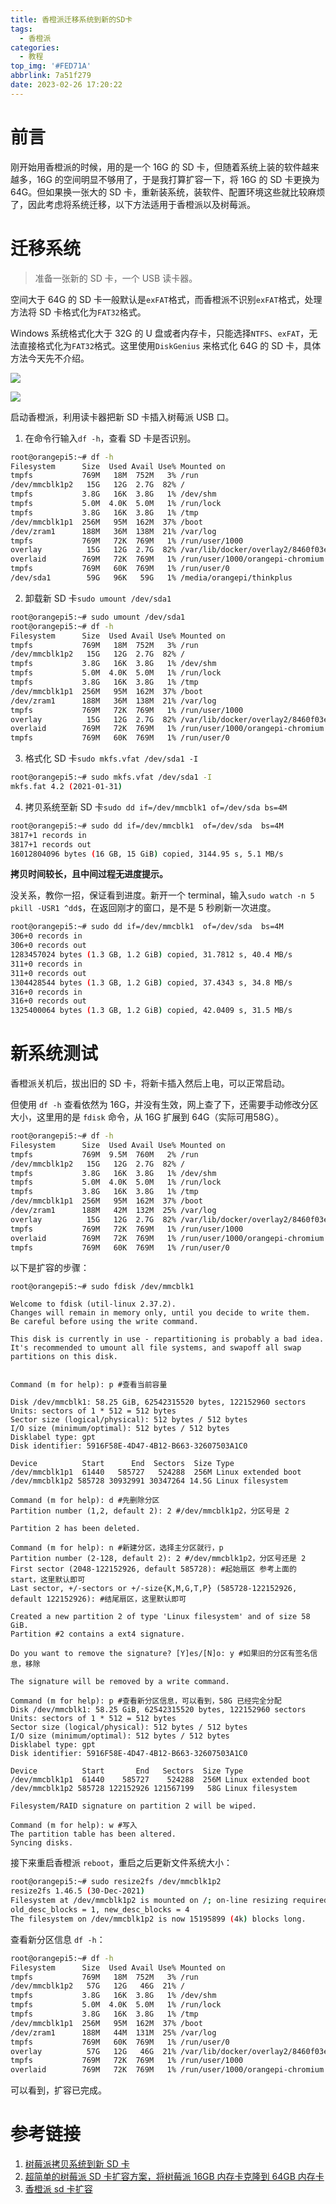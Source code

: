 ```yaml
---
title: 香橙派迁移系统到新的SD卡
tags:
  - 香橙派
categories:
  - 教程
top_img: '#FED71A'
abbrlink: 7a51f279
date: 2023-02-26 17:20:22
---
```


# 前言

刚开始用香橙派的时候，用的是一个 16G 的 SD 卡，但随着系统上装的软件越来越多，16G 的空间明显不够用了，于是我打算扩容一下，将 16G 的 SD 卡更换为 64G。但如果换一张大的 SD 卡，重新装系统，装软件、配置环境这些就比较麻烦了，因此考虑将系统迁移，以下方法适用于香橙派以及树莓派。

# 迁移系统

> 准备一张新的 SD 卡，一个 USB 读卡器。

空间大于 64G 的 SD 卡一般默认是`exFAT`格式，而香橙派不识别`exFAT`格式，处理方法将 SD 卡格式化为`FAT32`格式。

Windows 系统格式化大于 32G 的 U 盘或者内存卡，只能选择`NTFS`、`exFAT`，无法直接格式化为`FAT32`格式。这里使用`DiskGenius` 来格式化 64G 的 SD 卡，具体方法今天先不介绍。

![](https://media.canheting.cn/img/202302261728271.png)

![](https://media.canheting.cn/img/202302261728022.png)

启动香橙派，利用读卡器把新 SD 卡插入树莓派 USB 口。

1. 在命令行输入`df -h`，查看 SD 卡是否识别。

```sh
root@orangepi5:~# df -h
Filesystem      Size  Used Avail Use% Mounted on
tmpfs           769M   18M  752M   3% /run
/dev/mmcblk1p2   15G   12G  2.7G  82% /
tmpfs           3.8G   16K  3.8G   1% /dev/shm
tmpfs           5.0M  4.0K  5.0M   1% /run/lock
tmpfs           3.8G   16K  3.8G   1% /tmp
/dev/mmcblk1p1  256M   95M  162M  37% /boot
/dev/zram1      188M   36M  138M  21% /var/log
tmpfs           769M   72K  769M   1% /run/user/1000
overlay          15G   12G  2.7G  82% /var/lib/docker/overlay2/8460f03e42d14c5691c112d65ab3ce80c4bae86aaec873980fd51d4e5847ddf5/merged
overlaid        769M   72K  769M   1% /run/user/1000/orangepi-chromium
tmpfs           769M   60K  769M   1% /run/user/0
/dev/sda1        59G   96K   59G   1% /media/orangepi/thinkplus
```

2. 卸载新 SD 卡`sudo umount /dev/sda1`

```sh
root@orangepi5:~# sudo umount /dev/sda1
root@orangepi5:~# df -h
Filesystem      Size  Used Avail Use% Mounted on
tmpfs           769M   18M  752M   3% /run
/dev/mmcblk1p2   15G   12G  2.7G  82% /
tmpfs           3.8G   16K  3.8G   1% /dev/shm
tmpfs           5.0M  4.0K  5.0M   1% /run/lock
tmpfs           3.8G   16K  3.8G   1% /tmp
/dev/mmcblk1p1  256M   95M  162M  37% /boot
/dev/zram1      188M   36M  138M  21% /var/log
tmpfs           769M   72K  769M   1% /run/user/1000
overlay          15G   12G  2.7G  82% /var/lib/docker/overlay2/8460f03e42d14c5691c112d65ab3ce80c4bae86aaec873980fd51d4e5847ddf5/merged
overlaid        769M   72K  769M   1% /run/user/1000/orangepi-chromium
tmpfs           769M   60K  769M   1% /run/user/0
```

3. 格式化 SD 卡`sudo mkfs.vfat /dev/sda1 -I`

```sh
root@orangepi5:~# sudo mkfs.vfat /dev/sda1 -I
mkfs.fat 4.2 (2021-01-31)
```

4. 拷贝系统至新 SD 卡`sudo dd if=/dev/mmcblk1 of=/dev/sda bs=4M`

```sh
root@orangepi5:~# sudo dd if=/dev/mmcblk1  of=/dev/sda  bs=4M
3817+1 records in
3817+1 records out
16012804096 bytes (16 GB, 15 GiB) copied, 3144.95 s, 5.1 MB/s
```

**拷贝时间较长，且中间过程无进度提示。**

没关系，教你一招，保证看到进度。新开一个 terminal，输入`sudo watch -n 5 pkill -USR1 ^dd$`，在返回刚才的窗口，是不是 5 秒刷新一次进度。

```sh
root@orangepi5:~# sudo dd if=/dev/mmcblk1  of=/dev/sda  bs=4M
306+0 records in
306+0 records out
1283457024 bytes (1.3 GB, 1.2 GiB) copied, 31.7812 s, 40.4 MB/s
311+0 records in
311+0 records out
1304428544 bytes (1.3 GB, 1.2 GiB) copied, 37.4343 s, 34.8 MB/s
316+0 records in
316+0 records out
1325400064 bytes (1.3 GB, 1.2 GiB) copied, 42.0409 s, 31.5 MB/s
```

# 新系统测试

香橙派关机后，拔出旧的 SD 卡，将新卡插入然后上电，可以正常启动。

但使用 `df -h` 查看依然为 16G，并没有生效，网上查了下，还需要手动修改分区大小，这里用的是 `fdisk` 命令，从 16G 扩展到 64G（实际可用58G）。

```sh
root@orangepi5:~# df -h
Filesystem      Size  Used Avail Use% Mounted on
tmpfs           769M  9.5M  760M   2% /run
/dev/mmcblk1p2   15G   12G  2.7G  82% /
tmpfs           3.8G   16K  3.8G   1% /dev/shm
tmpfs           5.0M  4.0K  5.0M   1% /run/lock
tmpfs           3.8G   16K  3.8G   1% /tmp
/dev/mmcblk1p1  256M   95M  162M  37% /boot
/dev/zram1      188M   42M  132M  25% /var/log
overlay          15G   12G  2.7G  82% /var/lib/docker/overlay2/8460f03e42d14c5691c112d65ab3ce80c4bae86aaec873980fd51d4e5847ddf5/merged
tmpfs           769M   72K  769M   1% /run/user/1000
overlaid        769M   72K  769M   1% /run/user/1000/orangepi-chromium
tmpfs           769M   60K  769M   1% /run/user/0
```

以下是扩容的步骤：

```
root@orangepi5:~# sudo fdisk /dev/mmcblk1

Welcome to fdisk (util-linux 2.37.2).
Changes will remain in memory only, until you decide to write them.
Be careful before using the write command.

This disk is currently in use - repartitioning is probably a bad idea.
It's recommended to umount all file systems, and swapoff all swap
partitions on this disk.


Command (m for help): p #查看当前容量

Disk /dev/mmcblk1: 58.25 GiB, 62542315520 bytes, 122152960 sectors
Units: sectors of 1 * 512 = 512 bytes
Sector size (logical/physical): 512 bytes / 512 bytes
I/O size (minimum/optimal): 512 bytes / 512 bytes
Disklabel type: gpt
Disk identifier: 5916F58E-4D47-4B12-B663-32607503A1C0

Device          Start      End  Sectors  Size Type
/dev/mmcblk1p1  61440   585727   524288  256M Linux extended boot
/dev/mmcblk1p2 585728 30932991 30347264 14.5G Linux filesystem

Command (m for help): d #先删除分区
Partition number (1,2, default 2): 2 #/dev/mmcblk1p2，分区号是 2

Partition 2 has been deleted.

Command (m for help): n #新建分区，选择主分区就行，p
Partition number (2-128, default 2): 2 #/dev/mmcblk1p2，分区号还是 2
First sector (2048-122152926, default 585728): #起始扇区 参考上面的start，这里默认即可
Last sector, +/-sectors or +/-size{K,M,G,T,P} (585728-122152926, default 122152926): #结尾扇区，这里默认即可

Created a new partition 2 of type 'Linux filesystem' and of size 58 GiB.
Partition #2 contains a ext4 signature.

Do you want to remove the signature? [Y]es/[N]o: y #如果旧的分区有签名信息，移除

The signature will be removed by a write command.

Command (m for help): p #查看新分区信息，可以看到，58G 已经完全分配
Disk /dev/mmcblk1: 58.25 GiB, 62542315520 bytes, 122152960 sectors
Units: sectors of 1 * 512 = 512 bytes
Sector size (logical/physical): 512 bytes / 512 bytes
I/O size (minimum/optimal): 512 bytes / 512 bytes
Disklabel type: gpt
Disk identifier: 5916F58E-4D47-4B12-B663-32607503A1C0

Device          Start       End   Sectors  Size Type
/dev/mmcblk1p1  61440    585727    524288  256M Linux extended boot
/dev/mmcblk1p2 585728 122152926 121567199   58G Linux filesystem

Filesystem/RAID signature on partition 2 will be wiped.

Command (m for help): w #写入
The partition table has been altered.
Syncing disks.
```

接下来重启香橙派 `reboot`，重启之后更新文件系统大小：

```sh
root@orangepi5:~# sudo resize2fs /dev/mmcblk1p2
resize2fs 1.46.5 (30-Dec-2021)
Filesystem at /dev/mmcblk1p2 is mounted on /; on-line resizing required
old_desc_blocks = 1, new_desc_blocks = 4
The filesystem on /dev/mmcblk1p2 is now 15195899 (4k) blocks long.

```

查看新分区信息 `df -h`：

```sh
root@orangepi5:~# df -h
Filesystem      Size  Used Avail Use% Mounted on
tmpfs           769M   18M  752M   3% /run
/dev/mmcblk1p2   57G   12G   46G  21% /
tmpfs           3.8G   16K  3.8G   1% /dev/shm
tmpfs           5.0M  4.0K  5.0M   1% /run/lock
tmpfs           3.8G   16K  3.8G   1% /tmp
/dev/mmcblk1p1  256M   95M  162M  37% /boot
/dev/zram1      188M   44M  131M  25% /var/log
tmpfs           769M   60K  769M   1% /run/user/0
overlay          57G   12G   46G  21% /var/lib/docker/overlay2/8460f03e42d14c5691c112d65ab3ce80c4bae86aaec873980fd51d4e5847ddf5/merged
tmpfs           769M   72K  769M   1% /run/user/1000
overlaid        769M   72K  769M   1% /run/user/1000/orangepi-chromium
```

可以看到，扩容已完成。

# 参考链接

1. [树莓派拷贝系统到新 SD 卡](https://blog.csdn.net/weixin_43444901/article/details/110260864)
2. [超简单的树莓派 SD 卡扩容方案，将树莓派 16GB 内存卡克隆到 64GB 内存卡](https://mp.weixin.qq.com/s/h-a7N65vBYRE6drImfHApA)
2. [香橙派 sd 卡扩容](https://blog.csdn.net/Hallo_ween/article/details/107574829)
